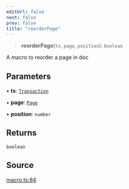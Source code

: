 ```yaml
---
editUrl: false
next: false
prev: false
title: "reorderPage"
---
```


> **reorderPage**(`tx`, `page`, `position`): `boolean`

A macro to reorder a page in doc

## Parameters

• **tx**: [`Transaction`](/api-core/classes/transaction/)

• **page**: [`Page`](/api-core/classes/page/)

• **position**: `number`

## Returns

`boolean`

## Source

[macro.ts:84](https://github.com/dakhetov/dgmjs/blob/main/packages/core/src/macro.ts#L84)
